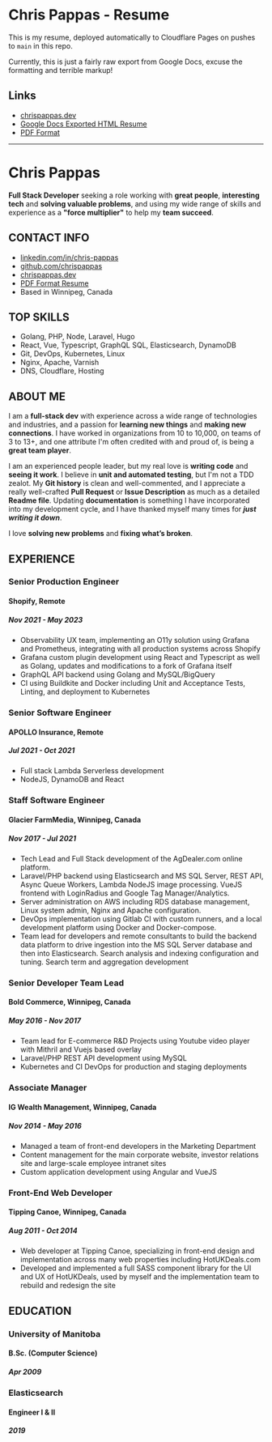 # Chris Pappas - Resume

This is my resume, deployed automatically to Cloudflare Pages on pushes to `main` in this repo.

Currently, this is just a fairly raw export from Google Docs, excuse the formatting and terrible markup!

## Links

- [chrispappas.dev](https://chrispappas.dev)
- [Google Docs Exported HTML Resume](public/index.html)
- [PDF Format](public/Chris_Pappas_Resume_May_2023.pdf)

---
# Chris Pappas

**Full Stack Developer** seeking a role working with **great people**, **interesting tech** and **solving valuable
problems**, and using my wide range of skills and experience as a **"force multiplier"** to help my **team succeed**.

## CONTACT INFO

- [linkedin.com/in/chris-pappas](https://linkedin.com/in/chris-pappas)
- [github.com/chrispappas](https://github.com/chrispappas)
- [chrispappas.dev](https://github.com/chrispappas)
- [PDF Format Resume](public/Chris_Pappas_Resume_May_2023.pdf)
- Based in Winnipeg, Canada

## TOP SKILLS

- Golang, PHP, Node, Laravel, Hugo
- React, Vue, Typescript, GraphQL SQL, Elasticsearch, DynamoDB
- Git, DevOps, Kubernetes, Linux
- Nginx, Apache, Varnish
- DNS, Cloudflare, Hosting

## ABOUT ME

I am a **full-stack dev** with experience across a wide range of technologies and industries, and a passion for **learning
new things** and **making new connections**. I have worked in organizations from 10 to 10,000, on teams of 3 to 13+, and one
attribute I'm often credited with and proud of, is being a **great team player**.

I am an experienced people leader, but my real love is **writing code** and **seeing it work**. I believe in **unit and automated
testing**, but I'm not a TDD zealot. My **Git history** is clean and well-commented, and I appreciate a really well-crafted
**Pull Request** or **Issue Description** as much as a detailed **Readme file**. Updating **documentation** is something I have
incorporated into my development cycle, and I have thanked myself many times for **_just writing it down_**.

I love **solving new problems** and **fixing what’s broken**.

## EXPERIENCE

### Senior Production Engineer
#### Shopify, Remote
##### Nov 2021 - May 2023

- Observability UX team, implementing an O11y solution using Grafana and Prometheus, integrating with all production
  systems across Shopify
- Grafana custom plugin development using React and Typescript as well as Golang, updates and modifications to a fork of
  Grafana itself
- GraphQL API backend using Golang and MySQL/BigQuery
- CI using Buildkite and Docker including Unit and Acceptance Tests, Linting, and deployment to Kubernetes

### Senior Software Engineer
#### APOLLO Insurance, Remote
##### Jul 2021 - Oct 2021

- Full stack Lambda Serverless development
- NodeJS, DynamoDB and React

### Staff Software Engineer
#### Glacier FarmMedia, Winnipeg, Canada
##### Nov 2017 - Jul 2021

- Tech Lead and Full Stack development of the AgDealer.com online platform.
- Laravel/PHP backend using Elasticsearch and MS SQL Server, REST API, Async Queue Workers, Lambda NodeJS image
  processing. VueJS frontend with LoginRadius and Google Tag Manager/Analytics.
- Server administration on AWS including RDS database management, Linux system admin, Nginx and Apache configuration.
- DevOps implementation using Gitlab CI with custom runners, and a local development platform using Docker and
  Docker-compose.
- Team lead for developers and remote consultants to build the backend data platform to drive ingestion into the MS SQL
  Server database and then into Elasticsearch. Search analysis and indexing configuration and tuning. Search term and
  aggregation development

### Senior Developer Team Lead
#### Bold Commerce, Winnipeg, Canada
##### May 2016 - Nov 2017

- Team lead for E-commerce R&D Projects using Youtube video player with Mithril and Vuejs based overlay
- Laravel/PHP REST API development using MySQL
- Kubernetes and CI DevOps for production and staging deployments

### Associate Manager
#### IG Wealth Management, Winnipeg, Canada
##### Nov 2014 - May 2016

- Managed a team of front-end developers in the Marketing Department
- Content management for the main corporate website, investor relations site and large-scale employee intranet sites
- Custom application development using Angular and VueJS

### Front-End Web Developer
#### Tipping Canoe, Winnipeg, Canada
##### Aug 2011 - Oct 2014

- Web developer at Tipping Canoe, specializing in front-end design and implementation across many web properties
  including HotUKDeals.com
- Developed and implemented a full SASS component library for the UI and UX of HotUKDeals, used by myself and the
  implementation team to rebuild and redesign the site

## EDUCATION

### University of Manitoba
#### B.Sc. (Computer Science)
##### Apr 2009

### Elasticsearch
#### Engineer I & II
##### 2019
